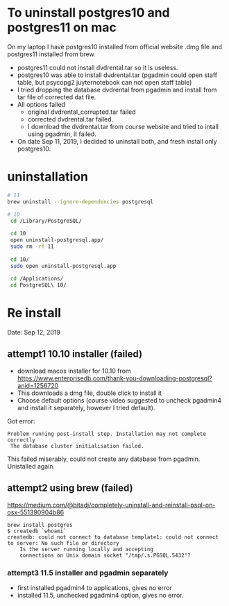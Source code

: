 # To uninstall postgres10 and postgres11 on mac
On my laptop I have postgres10 installed from official website .dmg file and postgres11 installed from brew.
- postgres11 could not install dvdrental.tar so it is useless.
- postgres10 was able to install dvdrental.tar (pgadmin could open staff table, but psycopg2 juyternotebook
  can not open staff table)
- I tried dropping the database dvdrental from pgadmin and install from tar file of corrected dat file.
- All options failed
  + original dvdrental_corrupted.tar failed
  + corrected dvdrental.tar failed.
  + I download the dvdrental.tar from course website and tried to intall using pgadmin, it failed.
- On date Sep 11, 2019, I decided to uninstall both, and fresh install only postgres10.

# uninstallation
```bash
# 11
brew uninstall --ignore-dependencies postgresql

# 10
 cd /Library/PostgreSQL/
 
 cd 10
 open uninstall-postgresql.app/
 sudo rm -rf 11
 
 cd 10/
 sudo open uninstall-postgresql.app
 
 cd /Applications/
 cd PostgreSQL\ 10/
```

# Re install
Date: Sep 12, 2019

## attempt1 10.10 installer (failed)
- download macos installer for 10.10 from https://www.enterprisedb.com/thank-you-downloading-postgresql?anid=1256720
- This downloads a dmg file, double click to install it
- Choose default options (course video suggested to uncheck pgadmin4 and install it separately, however I tried default).

Got error:
```
Problem running post-install step. Installation may not complete correctly
 The database cluster initialisation failed.
```

This failed miserably, could not create any database from pgadmin. Unistalled again.

## attempt2 using brew (failed)
https://medium.com/@bitadj/completely-uninstall-and-reinstall-psql-on-osx-551390904b86
```
brew install postgres
$ createdb `whoami`
createdb: could not connect to database template1: could not connect to server: No such file or directory
	Is the server running locally and accepting
	connections on Unix domain socket "/tmp/.s.PGSQL.5432"?
```

### attempt3 11.5 installer and pgadmin separately
- first installed pgadmin4 to applications, gives no error
- installed 11.5, unchecked pgadmin4 option, gives no error.

